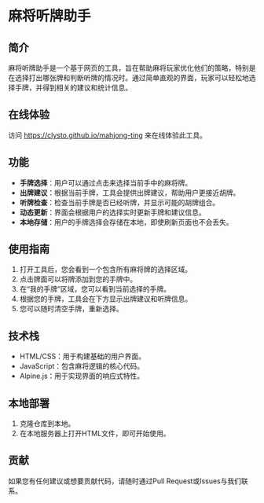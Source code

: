 # 麻将听牌助手

## 简介

麻将听牌助手是一个基于网页的工具，旨在帮助麻将玩家优化他们的策略，特别是在选择打出哪张牌和判断听牌的情况时。通过简单直观的界面，玩家可以轻松地选择手牌，并得到相关的建议和统计信息。

## 在线体验

访问 <https://clysto.github.io/mahjong-ting> 来在线体验此工具。

## 功能

- **手牌选择**：用户可以通过点击来选择当前手中的麻将牌。
- **出牌建议**：根据当前手牌，工具会提供出牌建议，帮助用户更接近胡牌。
- **听牌检查**：检查当前手牌是否已经听牌，并显示可能的胡牌组合。
- **动态更新**：界面会根据用户的选择实时更新手牌和建议信息。
- **本地存储**：用户的手牌选择会存储在本地，即使刷新页面也不会丢失。

## 使用指南

1. 打开工具后，您会看到一个包含所有麻将牌的选择区域。
2. 点击牌面可以将牌添加到您的手牌中。
3. 在“我的手牌”区域，您可以看到当前选择的手牌。
4. 根据您的手牌，工具会在下方显示出牌建议和听牌信息。
5. 您可以随时清空手牌，重新选择。

## 技术栈

- HTML/CSS：用于构建基础的用户界面。
- JavaScript：包含麻将逻辑的核心代码。
- Alpine.js：用于实现界面的响应式特性。

## 本地部署

1. 克隆仓库到本地。
2. 在本地服务器上打开HTML文件，即可开始使用。

## 贡献

如果您有任何建议或想要贡献代码，请随时通过Pull Request或Issues与我们联系。
